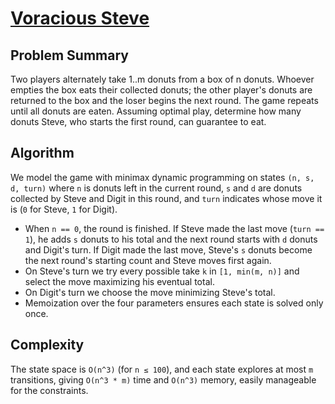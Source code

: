 # [Voracious Steve](https://www.spoj.com/problems/STEVE/)

## Problem Summary
Two players alternately take 1..m donuts from a box of n donuts. Whoever
empties the box eats their collected donuts; the other player's donuts are
returned to the box and the loser begins the next round. The game repeats until
all donuts are eaten. Assuming optimal play, determine how many donuts Steve,
who starts the first round, can guarantee to eat.

## Algorithm
We model the game with minimax dynamic programming on states `(n, s, d, turn)`
where `n` is donuts left in the current round, `s` and `d` are donuts collected
by Steve and Digit in this round, and `turn` indicates whose move it is
(`0` for Steve, `1` for Digit).

- When `n == 0`, the round is finished. If Steve made the last move (`turn == 1`),
  he adds `s` donuts to his total and the next round starts with `d` donuts and
  Digit's turn. If Digit made the last move, Steve's `s` donuts become the next
  round's starting count and Steve moves first again.
- On Steve's turn we try every possible take `k` in `[1, min(m, n)]` and select
  the move maximizing his eventual total.
- On Digit's turn we choose the move minimizing Steve's total.
- Memoization over the four parameters ensures each state is solved only once.

## Complexity
The state space is `O(n^3)` (for `n ≤ 100`), and each state explores at most `m`
transitions, giving `O(n^3 * m)` time and `O(n^3)` memory, easily manageable for
the constraints.
